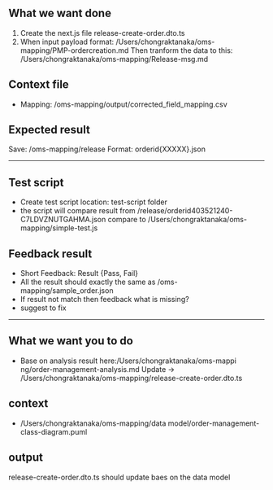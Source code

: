 ## What we want done
1. Create the next.js file release-create-order.dto.ts
2. When input payload format: /Users/chongraktanaka/oms-mapping/PMP-ordercreation.md
    Then tranform the data to this: /Users/chongraktanaka/oms-mapping/Release-msg.md



## Context file
- Mapping: /oms-mapping/output/corrected_field_mapping.csv


## Expected result
Save: /oms-mapping/release
Format: orderid{XXXXX}.json

---

## Test script
- Create test script location: test-script folder
- the script will compare result from /release/orderid403521240-C7LDVZNUTGAHMA.json compare to /Users/chongraktanaka/oms-mapping/simple-test.js

## Feedback result
- Short Feedback: Result {Pass, Fail}
- All the result should exactly the same as /oms-mapping/sample_order.json
- If result not match then feedback what is missing?
- suggest to fix

---

## What we want you to do
-   Base on analysis result here:/Users/chongraktanaka/oms-mappi
  ng/order-management-analysis.md
    Update -> /Users/chongraktanaka/oms-mapping/release-create-order.dto.ts

## context
- /Users/chongraktanaka/oms-mapping/data model/order-management-class-diagram.puml
## output
release-create-order.dto.ts should update baes on the data model